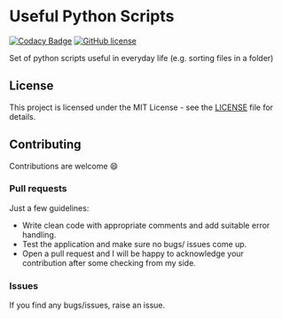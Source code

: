 # Useful Python Scripts

[![Codacy Badge](https://api.codacy.com/project/badge/Grade/f3aaee8fe0904ee899c97808dc1e6f53)](https://www.codacy.com/manual/alexandre.ladriere77/Useful-Python-Scripts?utm_source=github.com&amp;utm_medium=referral&amp;utm_content=AlexandreLadriere/Useful-Python-Scripts&amp;utm_campaign=Badge_Grade)
[![GitHub license](https://img.shields.io/github/license/AlexandreLadriere/Useful-Python-Scripts.svg)](https://github.com/AlexandreLadriere/Useful-Python-Scripts/blob/master/LICENSE)

Set of python scripts useful in everyday life (e.g. sorting files in a folder)

## License
This project is licensed under the MIT License - see the [LICENSE] file for details.

## Contributing
Contributions are welcome :smile:

### Pull requests
Just a few guidelines:
-   Write clean code with appropriate comments and add suitable error handling.
-   Test the application and make sure no bugs/ issues come up.
-   Open a pull request and I will be happy to acknowledge your contribution after some checking from my side.

### Issues
If you find any bugs/issues, raise an issue.

  [LICENSE]: <LICENSE>